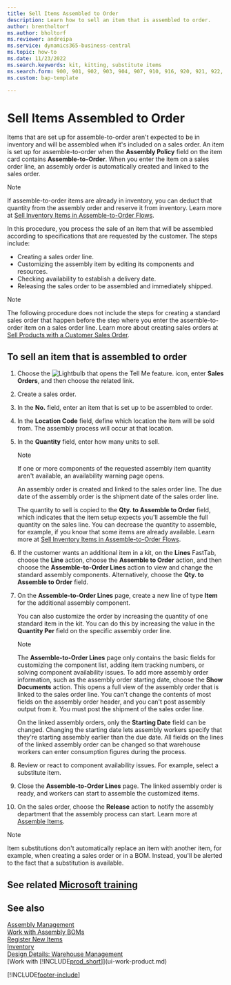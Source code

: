 ```yaml
---
title: Sell Items Assembled to Order
description: Learn how to sell an item that is assembled to order.
author: brentholtorf
ms.author: bholtorf
ms.reviewer: andreipa
ms.service: dynamics365-business-central
ms.topic: how-to
ms.date: 11/23/2022
ms.search.keywords: kit, kitting, substitute items
ms.search.form: 900, 901, 902, 903, 904, 907, 910, 916, 920, 921, 922, 923, 940, 941, 942, 930, 931, 932, 914, 915, 905
ms.custom: bap-template

---
```

# Sell Items Assembled to Order

Items that are set up for assemble-to-order aren't expected to be in inventory and will be assembled when it's included on a sales order. An item is set up for assemble-to-order when the **Assembly Policy** field on the item card contains **Assemble-to-Order**. When you enter the item on a sales order line, an assembly order is automatically created and linked to the sales order.  

> [!NOTE]  
> If assemble-to-order items are already in inventory, you can deduct that quantity from the assembly order and reserve it from inventory. Learn more at [Sell Inventory Items in Assemble-to-Order Flows](assembly-how-to-sell-assemble-to-order-items-and-inventory-items-together.md).  

In this procedure, you process the sale of an item that will be assembled according to specifications that are requested by the customer. The steps include: 

* Creating a sales order line.
* Customizing the assembly item by editing its components and resources.
* Checking availability to establish a delivery date.
* Releasing the sales order to be assembled and immediately shipped.  

> [!NOTE]  
> The following procedure does not include the steps for creating a standard sales order that happen before the step where you enter the assemble-to-order item on a sales order line. Learn more about creating sales orders at [Sell Products with a Customer Sales Order](sales-how-sell-products.md).  

## To sell an item that is assembled to order

1. Choose the ![Lightbulb that opens the Tell Me feature.](media/ui-search/search_small.png "Tell me what you want to do") icon, enter **Sales Orders**, and then choose the related link.  
2. Create a sales order. 
3. In the **No.** field, enter an item that is set up to be assembled to order.  
4. In the **Location Code** field, define which location the item will be sold from. The assembly process will occur at that location.  
5. In the **Quantity** field, enter how many units to sell.  

    > [!NOTE]  
    >  If one or more components of the requested assembly item quantity aren't available, an availability warning page opens. <!-- Check whether the field help would be useful. For more information, see Assembly Availability.  -->

    An assembly order is created and linked to the sales order line. The due date of the assembly order is the shipment date of the sales order line.  

    The quantity to sell is copied to the **Qty. to Assemble to Order** field, which indicates that the item setup expects you'll assemble the full quantity on the sales line. You can decrease the quantity to assemble, for example, if you know that some items are already available. Learn more at [Sell Inventory Items in Assemble-to-Order Flows](assembly-how-to-sell-inventory-items-in-assemble-to-order-flows.md).  

6. If the customer wants an additional item in a kit, on the **Lines** FastTab, choose the **Line** action, choose the **Assemble to Order** action, and then choose the **Assemble-to-Order Lines** action to view and change the standard assembly components. Alternatively, choose the **Qty. to Assemble to Order** field.  
7. On the **Assemble-to-Order Lines** page, create a new line of type **Item** for the additional assembly component.  

    You can also customize the order by increasing the quantity of one standard item in the kit. You can do this by increasing the value in the **Quantity Per** field on the specific assembly order line.  

    > [!NOTE]  
    >  The **Assemble-to-Order Lines** page only contains the basic fields for customizing the component list, adding item tracking numbers, or solving component availability issues. To add more assembly order information, such as the assembly order starting date, choose the **Show Documents** action. This opens a full view of the assembly order that is linked to the sales order line. You can't change the contents of most fields on the assembly order header, and you can't post assembly output from it. You must post the shipment of the sales order line.  
    >
    >  On the linked assembly orders, only the **Starting Date** field can be changed. Changing the starting date lets assembly workers specify that they're starting assembly earlier than the due date. All fields on the lines of the linked assembly order can be changed so that warehouse workers can enter consumption figures during the process.  

8. Review or react to component availability issues. For example, select a substitute item.  
9. Close the **Assemble-to-Order Lines** page. The linked assembly order is ready, and workers can start to assemble the customized items.  
10. On the sales order, choose the **Release** action to notify the assembly department that the assembly process can start. Learn more at [Assemble Items](assembly-how-to-assemble-items.md).  

> [!NOTE]  
> Item substitutions don't automatically replace an item with another item, for example, when creating a sales order or in a BOM. Instead, you'll be alerted to the fact that a substitution is available.

## See related [Microsoft training](/training/modules/assemble-to-order-dynamics-365-business-central/)

## See also

[Assembly Management](assembly-assemble-items.md)  
[Work with Assembly BOMs](assembly-how-work-assembly-boms.md)  
[Register New Items](inventory-how-register-new-items.md)  
[Inventory](inventory-manage-inventory.md)  
[Design Details: Warehouse Management](design-details-warehouse-management.md)  
[Work with [!INCLUDE[prod_short](includes/prod_short.md)]](ui-work-product.md)  

[!INCLUDE[footer-include](includes/footer-banner.md)]